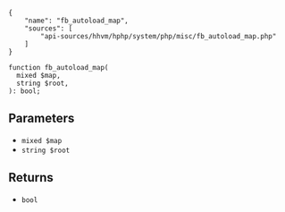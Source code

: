 ``` yamlmeta
{
    "name": "fb_autoload_map",
    "sources": [
        "api-sources/hhvm/hphp/system/php/misc/fb_autoload_map.php"
    ]
}
```




``` Hack
function fb_autoload_map(
  mixed $map,
  string $root,
): bool;
```




## Parameters




+ ` mixed $map `
+ ` string $root `




## Returns




* ` bool `
<!-- HHAPIDOC -->
